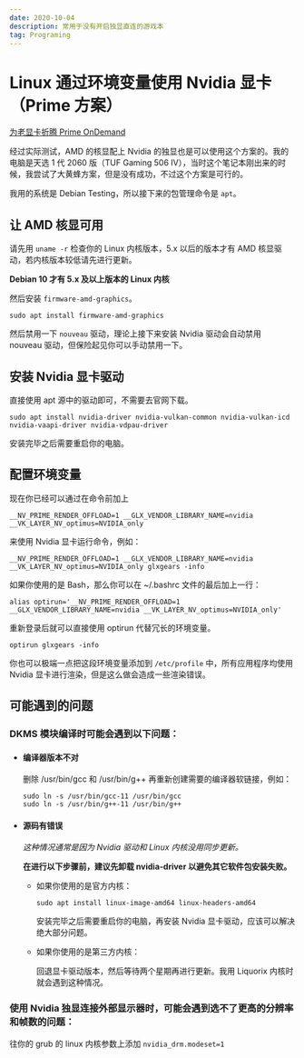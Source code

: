 ```yaml
---
date: 2020-10-04
description: 常用于没有开启独显直连的游戏本
tag: Programing
---
```


# Linux 通过环境变量使用 Nvidia 显卡（Prime 方案）

[为老显卡折腾 Prime OnDemand](https://zhuanlan.zhihu.com/p/355814581)

经过实际测试，AMD 的核显配上 Nvidia 的独显也是可以使用这个方案的。我的电脑是天选 1 代 2060 版（TUF Gaming 506 IV），当时这个笔记本刚出来的时候，我尝试了大黄蜂方案，但是没有成功，不过这个方案是可行的。

我用的系统是 Debian Testing，所以接下来的包管理命令是 `apt`。

## 让 AMD 核显可用

请先用 `uname -r` 检查你的 Linux 内核版本，5.x 以后的版本才有 AMD 核显驱动，若内核版本较低请先进行更新。

**Debian 10 才有 5.x 及以上版本的 Linux 内核**

然后安装 `firmware-amd-graphics`。

```
sudo apt install firmware-amd-graphics
```

然后禁用一下 `nouveau` 驱动，理论上接下来安装 Nvidia 驱动会自动禁用 nouveau 驱动，但保险起见你可以手动禁用一下。

## 安装 Nvidia 显卡驱动

直接使用 apt 源中的驱动即可，不需要去官网下载。

```
sudo apt install nvidia-driver nvidia-vulkan-common nvidia-vulkan-icd nvidia-vaapi-driver nvidia-vdpau-driver
```

安装完毕之后需要重启你的电脑。

## 配置环境变量

现在你已经可以通过在命令前加上
```
__NV_PRIME_RENDER_OFFLOAD=1 __GLX_VENDOR_LIBRARY_NAME=nvidia __VK_LAYER_NV_optimus=NVIDIA_only
```
来使用 Nvidia 显卡运行命令，例如：
```
__NV_PRIME_RENDER_OFFLOAD=1 __GLX_VENDOR_LIBRARY_NAME=nvidia __VK_LAYER_NV_optimus=NVIDIA_only glxgears -info
```
如果你使用的是 Bash，那么你可以在 ~/.bashrc 文件的最后加上一行：
```
alias optirun='__NV_PRIME_RENDER_OFFLOAD=1 __GLX_VENDOR_LIBRARY_NAME=nvidia __VK_LAYER_NV_optimus=NVIDIA_only'
```
重新登录后就可以直接使用 optirun 代替冗长的环境变量。
```
optirun glxgears -info
```
你也可以极端一点把这段环境变量添加到 `/etc/profile` 中，所有应用程序均使用 Nvidia 显卡进行渲染，但是这么做会造成一些渲染错误。

## 可能遇到的问题

### DKMS 模块编译时可能会遇到以下问题：

- #### 编译器版本不对

  删除 /usr/bin/gcc 和 /usr/bin/g++ 再重新创建需要的编译器软链接，例如：
  ```
  sudo ln -s /usr/bin/gcc-11 /usr/bin/gcc
  sudo ln -s /usr/bin/g++-11 /usr/bin/g++
  ```

- #### 源码有错误

  *这种情况通常是因为 Nvidia 驱动和 Linux 内核没用同步更新。*
  
  **在进行以下步骤前，建议先卸载 nvidia-driver 以避免其它软件包安装失败。**
  
  - 如果你使用的是官方内核：
    
    ```
    sudo apt install linux-image-amd64 linux-headers-amd64
    ```
    安装完毕之后需要重启你的电脑，再安装 Nvidia 显卡驱动，应该可以解决绝大部分问题。
  
  - 如果你使用的是第三方内核：
    
    回退显卡驱动版本，然后等待两个星期再进行更新。我用 Liquorix 内核时就会遇到这种情况。

### 使用 Nvidia 独显连接外部显示器时，可能会遇到选不了更高的分辨率和帧数的问题：
往你的 grub 的 linux 内核参数上添加 `nvidia_drm.modeset=1`